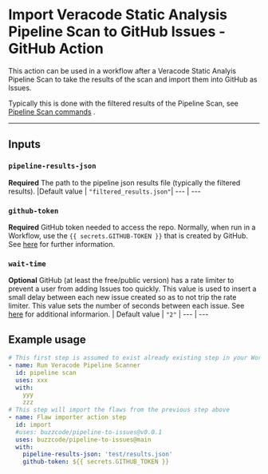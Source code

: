 # Import Veracode Static Analysis Pipeline Scan to GitHub Issues - GitHub Action

This action can be used in a workflow after a Veracode Static Analyis Pipeline Scan to take the results of the scan and import them into GitHub as Issues.

Typically this is done with the filtered results of the Pipeline Scan, see [Pipeline Scan commands](https://help.veracode.com/r/r_pipeline_scan_commands) .

---

## Inputs

### `pipeline-results-json`

**Required** The path to the pipeline json results file (typically the filtered results).
|Default value |  `"filtered_results.json"`|
--- | ---

### `github-token`

**Required** GitHub token needed to access the repo.  Normally, when run in a Workflow, use the `{{ secrets.GITHUB-TOKEN }}` that is created by GitHub.  See [here](https://docs.github.com/en/actions/reference/authentication-in-a-workflow) for further information.

### `wait-time`

**Optional** GitHub (at least the free/public version) has a rate limiter to prevent a user from adding Issues too quickly.  This value is used to insert a small delay between each new issue created so as to not trip the rate limiter.  This value sets the number of seconds between each issue.  See [here](https://docs.github.com/en/rest/guides/best-practices-for-integrators#dealing-with-rate-limits) for additional informarion.
| Default value | `"2"` |
--- | ---

## Example usage

```yaml
# This first step is assumed to exist already existing step in your Workflow
- name: Run Veracode Pipeline Scanner
  id: pipeline scan
  uses: xxx
  with:
  	yyy
  	zzz
# This step will import the flaws from the previous step above
- name: Flaw importer action step
  id: import
  #uses: buzzcode/pipeline-to-issues@v0.0.1
  uses: buzzcode/pipeline-to-issues@main
  with:
    pipeline-results-json: 'test/results.json'
    github-token: ${{ secrets.GITHUB_TOKEN }}
 ```